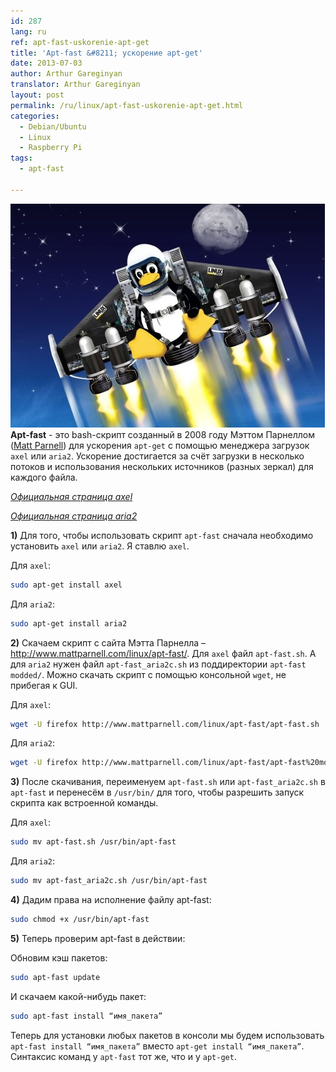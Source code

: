 ```yaml
---
id: 287
lang: ru
ref: apt-fast-uskorenie-apt-get
title: 'Apt-fast &#8211; ускорение apt-get'
date: 2013-07-03
author: Arthur Gareginyan
translator: Arthur Gareginyan
layout: post
permalink: /ru/linux/apt-fast-uskorenie-apt-get.html
categories:
  - Debian/Ubuntu
  - Linux
  - Raspberry Pi
tags:
  - apt-fast

---
```


![thumb](/images/thumbnail/fly.jpg)
**Apt-fast** - это bash-скрипт созданный в 2008 году Мэттом Парнеллом (<a href="http://www.mattparnell.com">Matt Parnell</a>) для ускорения `apt-get` с помощью менеджера загрузок `axel` или `aria2`. Ускорение достигается за счёт загрузки в несколько потоков и использования нескольких источников (разных зеркал) для каждого файла. 
 
*[Официальная страница axel](http://axel.alioth.debian.org/)*

*[Официальная страница aria2](http://aria2.sourceforge.net/)*


**1)** Для того, чтобы использовать скрипт `apt-fast` сначала необходимо установить `axel` или `aria2`. Я ставлю `axel`.

Для `axel`:

```sh
sudo apt-get install axel
```

Для `aria2`:

```sh
sudo apt-get install aria2
```

**2)** Скачаем скрипт с сайта Мэтта Парнелла – <a href="http://www.mattparnell.com/linux/apt-fast/">http://www.mattparnell.com/linux/apt-fast/</a>. Для `axel` файл `apt-fast.sh`. А для `aria2` нужен файл `apt-fast_aria2c.sh` из поддиректории `apt-fast modded/`. Можно скачать скрипт с помощью консольной `wget`, не прибегая к GUI.

Для `axel`:

```sh
wget -U firefox http://www.mattparnell.com/linux/apt-fast/apt-fast.sh
```

Для `aria2`:

```sh
wget -U firefox http://www.mattparnell.com/linux/apt-fast/apt-fast%20modded/apt-fast_aria2c.sh
```

**3)** После скачивания, переименуем `apt-fast.sh` или `apt-fast_aria2c.sh` в `apt-fast` и перенесём в `/usr/bin/` для того, чтобы разрешить запуск скрипта как встроенной команды.

Для `axel`:

```sh
sudo mv apt-fast.sh /usr/bin/apt-fast
```

Для `aria2`:

```sh
sudo mv apt-fast_aria2c.sh /usr/bin/apt-fast
```

**4)** Дадим права на исполнение файлу apt-fast:

```sh
sudo chmod +x /usr/bin/apt-fast
```

**5)** Теперь проверим apt-fast в действии:

Обновим кэш пакетов:

```sh
sudo apt-fast update
```

И скачаем какой-нибудь пакет:

```sh
sudo apt-fast install “имя_пакета”
```

Теперь для установки любых пакетов в консоли мы будем использовать `apt-fast install “имя_пакета”` вместо `apt-get install “имя_пакета”`. Синтаксис команд у `apt-fast` тот же, что и у `apt-get`.
